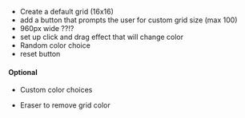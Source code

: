 - Create a default grid (16x16)
- add a button that prompts the user for custom grid size (max 100)
- 960px wide ??!?
- set up click and drag effect that will change color
- Random color choice
- reset button 


#### Optional

- Custom color choices 

- Eraser to remove grid color

